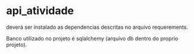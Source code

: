 # api_atividade

deverá ser instalado as dependencias descritas no arquivo requerements.

Banco utilizado no projeto é sqlalchemy (arquivo db dentro do proprio projeto).
